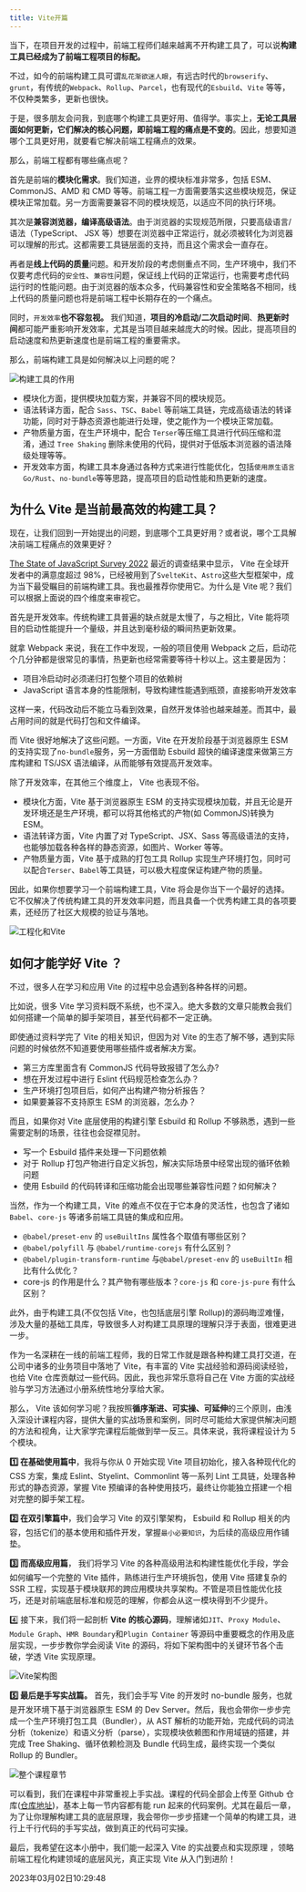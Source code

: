 ```yaml
---
title: Vite开篇
---
```

当下，在项目开发的过程中，前端工程师们越来越离不开构建工具了，可以说**构建工具已经成为了前端工程项目的标配。**

不过，如今的前端构建工具可谓`乱花渐欲迷人眼`，有远古时代的`browserify`、`grunt`，有传统的`Webpack`、`Rollup`、`Parcel`，也有现代的`Esbuild`、`Vite` 等等，不仅种类繁多，更新也很快。

于是，很多朋友会问我，到底哪个构建工具更好用、值得学。事实上，**无论工具层面如何更新，它们解决的核心问题，即前端工程的痛点是不变的**。因此，想要知道哪个工具更好用，就要看它解决前端工程痛点的效果。

那么，前端工程都有哪些痛点呢？

首先是前端的**模块化需求**。我们知道，业界的模块标准非常多，包括 ESM、CommonJS、AMD 和 CMD 等等。前端工程一方面需要落实这些模块规范，保证模块正常加载。另一方面需要兼容不同的模块规范，以适应不同的执行环境。

其次是**兼容浏览器，编译高级语法**。由于浏览器的实现规范所限，只要高级语言/语法（TypeScript、 JSX 等）想要在浏览器中正常运行，就必须被转化为浏览器可以理解的形式。这都需要工具链层面的支持，而且这个需求会一直存在。

再者是**线上代码的质量**问题。和开发阶段的考虑侧重点不同，生产环境中，我们不仅要考虑代码的`安全性`、`兼容性`问题，保证线上代码的正常运行，也需要考虑代码运行时的性能问题。由于浏览器的版本众多，代码兼容性和安全策略各不相同，线上代码的质量问题也将是前端工程中长期存在的一个痛点。

同时，`开发效率`**也不容忽视。** 我们知道，**项目的冷启动/二次启动时间**、**热更新时间**都可能严重影响开发效率，尤其是当项目越来越庞大的时候。因此，提高项目的启动速度和热更新速度也是前端工程的重要需求。

那么，前端构建工具是如何解决以上问题的呢？

![构建工具的作用](./imgs/1-1.webp)

- 模块化方面，提供模块加载方案，并兼容不同的模块规范。
- 语法转译方面，配合 `Sass`、`TSC`、`Babel` 等前端工具链，完成高级语法的转译功能，同时对于静态资源也能进行处理，使之能作为一个模块正常加载。
- 产物质量方面，在生产环境中，配合 `Terser`等压缩工具进行代码压缩和混淆，通过 `Tree Shaking` 删除未使用的代码，提供对于低版本浏览器的语法降级处理等等。
- 开发效率方面，构建工具本身通过各种方式来进行性能优化，包括`使用原生语言 Go/Rust`、`no-bundle`等等思路，提高项目的启动性能和热更新的速度。

## 为什么 Vite 是当前最高效的构建工具？

现在，让我们回到一开始提出的问题，到底哪个工具更好用？或者说，哪个工具解决前端工程痛点的效果更好？

[The State of JavaScript Survey 2022](https://2022.stateofjs.com/en-US/libraries/build-tools/) 最近的调查结果中显示， Vite 在全球开发者中的满意度超过 98%，已经被用到了`SvelteKit`、`Astro`这些大型框架中，成为当下最受瞩目的前端构建工具。我也最推荐你使用它。为什么是 Vite 呢？我们可以根据上面说的四个维度来审视它。

首先是开发效率。传统构建工具普遍的缺点就是太慢了，与之相比，Vite 能将项目的启动性能提升一个量级，并且达到毫秒级的瞬间热更新效果。

就拿 Webpack 来说，我在工作中发现，一般的项目使用 Webpack 之后，启动花个几分钟都是很常见的事情，热更新也经常需要等待十秒以上。这主要是因为：

- 项目冷启动时必须递归打包整个项目的依赖树
- JavaScript 语言本身的性能限制，导致构建性能遇到瓶颈，直接影响开发效率

这样一来，代码改动后不能立马看到效果，自然开发体验也越来越差。而其中，最占用时间的就是代码打包和文件编译。

而 Vite 很好地解决了这些问题。一方面，Vite 在开发阶段基于浏览器原生 ESM 的支持实现了`no-bundle`服务，另一方面借助 Esbuild 超快的编译速度来做第三方库构建和 TS/JSX 语法编译，从而能够有效提高开发效率。

除了开发效率，在其他三个维度上， Vite 也表现不俗。

- 模块化方面，Vite 基于浏览器原生 ESM 的支持实现模块加载，并且无论是开发环境还是生产环境，都可以将其他格式的产物(如 CommonJS)转换为 ESM。
- 语法转译方面，Vite 内置了对 TypeScript、JSX、Sass 等高级语法的支持，也能够加载各种各样的静态资源，如图片、Worker 等等。
- 产物质量方面，Vite 基于成熟的打包工具 Rollup 实现生产环境打包，同时可以配合`Terser`、`Babel`等工具链，可以极大程度保证构建产物的质量。

因此，如果你想要学习一个前端构建工具，Vite 将会是你当下一个最好的选择。它不仅解决了传统构建工具的开发效率问题，而且具备一个优秀构建工具的各项要素，还经历了社区大规模的验证与落地。

![工程化和Vite](./imgs/1-3.webp)



## 如何才能学好 Vite ？

不过，很多人在学习和应用 Vite 的过程中总会遇到各种各样的问题。

比如说，很多 Vite 学习资料既不系统，也不深入。绝大多数的文章只能教会我们如何搭建一个简单的脚手架项目，甚至代码都不一定正确。

即使通过资料学完了 Vite 的相关知识，但因为对 Vite 的生态了解不够，遇到实际问题的时候依然不知道要使用哪些插件或者解决方案。

- 第三方库里面含有 CommonJS 代码导致报错了怎么办?
- 想在开发过程中进行 Eslint 代码规范检查怎么办？
- 生产环境打包项目后，如何产出构建产物分析报告？
- 如果要兼容不支持原生 ESM 的浏览器，怎么办？

而且，如果你对 Vite 底层使用的构建引擎 Esbuild 和 Rollup 不够熟悉，遇到一些需要定制的场景，往往也会捉襟见肘。

- 写一个 Esbuild 插件来处理一下问题依赖
- 对于 Rollup 打包产物进行自定义拆包，解决实际场景中经常出现的循环依赖问题
- 使用 Esbuild 的代码转译和压缩功能会出现哪些兼容性问题？如何解决？

当然，作为一个构建工具，Vite 的难点不仅在于它本身的灵活性，也包含了诸如`Babel`、`core-js` 等诸多前端工具链的集成和应用。

- `@babel/preset-env` 的 `useBuiltIns` 属性各个取值有哪些区别？
- `@babel/polyfill` 与 `@babel/runtime-corejs` 有什么区别？
- `@babel/plugin-transform-runtime` 与`@babel/preset-env` 的 `useBuiltIn` 相比有什么优化？
- core-js 的作用是什么？其产物有哪些版本？`core-js` 和 `core-js-pure` 有什么区别？

此外，由于构建工具(不仅包括 Vite，也包括底层引擎 Rollup)的源码晦涩难懂，涉及大量的基础工具库，导致很多人对构建工具原理的理解只浮于表面，很难更进一步。

作为一名深耕在一线的前端工程师，我的日常工作就是跟各种构建工具打交道，在公司中诸多的业务项目中落地了 Vite，有丰富的 Vite 实战经验和源码阅读经验，也给 Vite 仓库贡献过一些代码。因此，我也非常乐意将自己在 Vite 方面的实战经验与学习方法通过小册系统性地分享给大家。

那么， Vite 该如何学习呢？我按照**循序渐进、可实操、可延伸**的三个原则，由浅入深设计课程内容，提供大量的实战场景和案例，同时尽可能给大家提供解决问题的方法和视角，让大家学完课程后能做到举一反三。具体来说，我将课程设计为 5 个模块。

**1️⃣ 在基础使用篇中**，我将与你从 0 开始实现 Vite 项目初始化，接入各种现代化的 CSS 方案，集成 Eslint、Styelint、Commonlint 等一系列 Lint 工具链，处理各种形式的静态资源，掌握 Vite 预编译的各种使用技巧，最终让你能独立搭建一个相对完整的脚手架工程。

**2️⃣ 在双引擎篇中**，我们会学习 Vite 的双引擎架构， Esbuild 和 Rollup 相关的内容，包括它们的基本使用和插件开发，掌握`最小必要知识`，为后续的高级应用作铺垫。

**3️⃣ 而高级应用篇**， 我们将学习 Vite 的各种高级用法和构建性能优化手段，学会如何编写一个完整的 Vite 插件，熟练进行生产环境拆包，使用 Vite 搭建复杂的 SSR 工程，实现基于模块联邦的跨应用模块共享架构。不管是项目性能优化技巧，还是对前端底层标准和规范的理解，你都会从这一模块得到不少提升。

4️⃣ 接下来，我们将一起剖析 **Vite** **的核心源码**，理解诸如`JIT`、`Proxy Module`、`Module Graph`、`HMR Boundary`和`Plugin Container` 等源码中重要概念的作用及底层实现，一步步教你学会阅读 Vite 的源码，将如下架构图中的关键环节各个击破，学透 Vite 实现原理。

![Vite架构图](./imgs/8-1.webp)

**5️⃣ 最后是手写实战篇。** 首先，我们会手写 Vite 的开发时 no-bundle 服务，也就是开发环境下基于浏览器原生 ESM 的 Dev Server。然后，我也会带你一步步完成一个生产环境打包工具（Bundler），从 AST 解析的功能开始，完成代码的词法分析（tokenize）和语义分析（parse），实现模块依赖图和作用域链的搭建，并完成 Tree Shaking、循环依赖检测及 Bundle 代码生成，最终实现一个类似 Rollup 的 Bundler。

![整个课程章节](./imgs/1-2.webp)

可以看到，我们在课程中非常重视上手实战。课程的代码全部会上传至 Github 仓库([仓库地址](https://github.com/sanyuan0704/juejin-book-vite))，基本上每一节内容都有能 run 起来的代码案例。尤其在最后一章，为了让你理解构建工具的底层原理，我会带你一步步搭建一个简单的构建工具，进行上千行代码的手写实战，做到真正的代码可实操。

最后，我希望在这本小册中，我们能一起深入 Vite 的实战要点和实现原理 ，领略前端工程化构建领域的底层风光，真正实现 Vite 从入门到进阶！



2023年03月02日10:29:48

